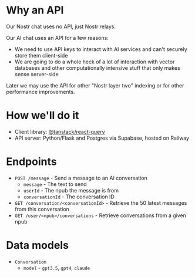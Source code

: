 # Why an API

Our Nostr chat uses no API, just Nostr relays.

Our AI chat uses an API for a few reasons:

- We need to use API keys to interact with AI services and can't securely store them client-side
- We are going to do a whole heck of a lot of interaction with vector databases and other computationally intensive stuff that only makes sense server-side

Later we may use the API for other "Nostr layer two" indexing or for other performance improvements.

# How we'll do it

- Client library: [@tanstack/react-query](https://tanstack.com/query/latest/docs/react/overview)
- API server: Python/Flask and Postgres via Supabase, hosted on Railway

# Endpoints

- `POST /message` - Send a message to an AI conversation
  - `message` - The text to send
  - `userId` - The npub the message is from
  - `conversationId` - The conversation ID
- `GET /conversation/<conversationId>` - Retrieve the 50 latest messages from this conversation
- `GET /user/<npub>/conversations` - Retrieve conversations from a given npub

# Data models

- `Conversation`
  - `model` - `gpt3.5`, `gpt4`, `claude`
